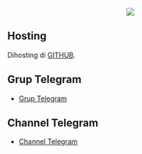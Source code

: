 <p align="center">
<img src="https://readme-typing-svg.herokuapp.com?color=%2336BCF7&center=true&vCenter=true&lines=S+C+R+I+P+T+ㅤBYㅤ+SMILANS" />
</p>

## Hosting
Dihosting di [GITHUB](https://smilans.github.io/yamete/).

## Grup Telegram
- [Grup Telegram](https://t.me/vpn_injectorid)

## Channel Telegram
- [Channel Telegram](https://t.me/smilans)
